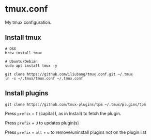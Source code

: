 # tmux.conf
My tmux configuration.

## Install tmux

```shell
# OSX
brew install tmux

# Ubuntu/Debian
sudo apt install tmux -y
```

```shell
git clone https://github.com/iliubang/tmux.conf.git ~/.tmux
ln -s ~/.tmux/tmux.conf ~/.tmux.conf
```

## Install plugins

```shell
git clone https://github.com/tmux-plugins/tpm ~/.tmux/plugins/tpm
```

Press `prefix` + `I` (capital I, as in Install) to fetch the plugin.

Press `prefix` + `U` to updates plugin(s)

Press `prefix` + `alt` + `u` to remove/uninstall plugins not on the plugin list
